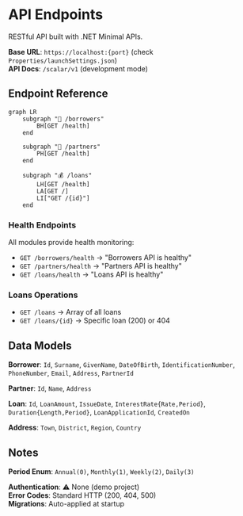 # API Endpoints

RESTful API built with .NET Minimal APIs.

**Base URL**: `https://localhost:{port}` (check `Properties/launchSettings.json`)  
**API Docs**: `/scalar/v1` (development mode)

## Endpoint Reference

```mermaid
graph LR
    subgraph "👥 /borrowers"
        BH[GET /health]
    end
    
    subgraph "🤝 /partners" 
        PH[GET /health]
    end
    
    subgraph "💰 /loans"
        LH[GET /health]
        LA[GET /]
        LI["GET /{id}"]
    end
```

### Health Endpoints
All modules provide health monitoring:
- `GET /borrowers/health` → "Borrowers API is healthy"
- `GET /partners/health` → "Partners API is healthy" 
- `GET /loans/health` → "Loans API is healthy"

### Loans Operations
- `GET /loans` → Array of all loans
- `GET /loans/{id}` → Specific loan (200) or 404

## Data Models

**Borrower**: `Id`, `Surname`, `GivenName`, `DateOfBirth`, `IdentificationNumber`, `PhoneNumber`, `Email`, `Address`, `PartnerId`

**Partner**: `Id`, `Name`, `Address`

**Loan**: `Id`, `LoanAmount`, `IssueDate`, `InterestRate{Rate,Period}`, `Duration{Length,Period}`, `LoanApplicationId`, `CreatedOn`

**Address**: `Town`, `District`, `Region`, `Country`

## Notes

**Period Enum**: `Annual(0)`, `Monthly(1)`, `Weekly(2)`, `Daily(3)`

**Authentication**: ⚠️ None (demo project)  
**Error Codes**: Standard HTTP (200, 404, 500)  
**Migrations**: Auto-applied at startup